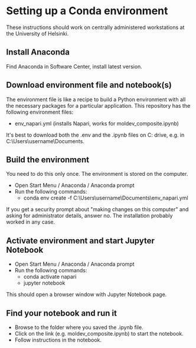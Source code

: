 # Setting up a Conda environment
These instructions should work on centrally administered workstations at the University of Helsinki.

## Install Anaconda
Find Anaconda in Software Center, install latest version.

## Download environment file and notebook(s)
The environment file is like a recipe to build a Python environment with all the necessary packages for a particular application. This repository has the following environment files:
- env\_napari.yml (installs Napari, works for moldev\_composite.ipynb)

It's best to download both the .env and the .ipynb files on C: drive, e.g. in C:\Users\username\Documents.

## Build the environment
You need to do this only once. The environment is stored on the computer.
- Open Start Menu / Anaconda / Anaconda prompt
- Run the following commands:
    - conda env create -f C:\Users\username\Documents\env_napari.yml
	
If you get a security prompt about "making changes on this computer" and asking for administrator details, answer no. The installation probably worked in any case.

## Activate environment and start Jupyter Notebook
- Open Start Menu / Anaconda / Anaconda prompt
- Run the following commands:
    - conda activate napari
	- jupyter notebook
	
This should open a browser window with Jupyter Notebook page.

## Find your notebook and run it
- Browse to the folder where you saved the .ipynb file.
- Click on the link (e.g. moldev_composite.ipynb) to start the notebook.
- Follow instructions in the notebook.

